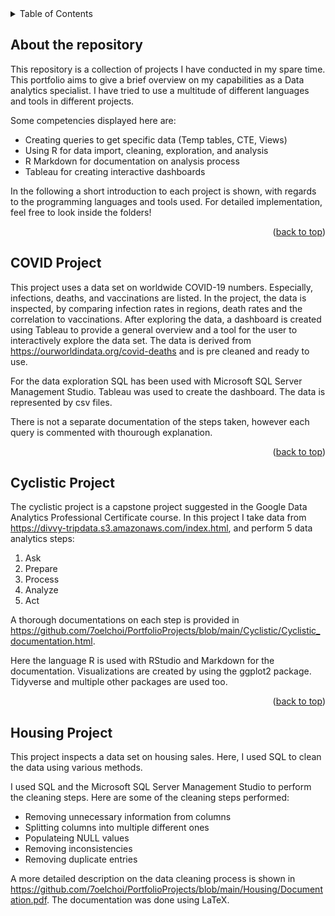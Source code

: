 <div id="top"></div>
<!--
*** Thanks for checking out the Best-README-Template. If you have a suggestion
*** that would make this better, please fork the repo and create a pull request
*** or simply open an issue with the tag "enhancement".
*** Don't forget to give the project a star!
*** Thanks again! Now go create something AMAZING! :D
-->




<!-- TABLE OF CONTENTS -->
<details>
  <summary>Table of Contents</summary>
  <ol>
    <li>
      <a href="#about-the-repository">About the Repository</a>
    </li>
    <li>
      <a href="#COVID-Project">COVID Project</a>
    </li>
    <li>
      <a href="#Cyclistic-Project">Cyclistic Project</a>
    </li>
    <li>
      <a href="#Housing-Project">Housing Project</a>
    </li>
  </ol>
</details>



<!-- ABOUT THE REPOSITORY -->
## About the repository

This repository is a collection of projects I have conducted in my spare time. This portfolio aims to give a brief overview on my capabilities as a Data analytics specialist.
I have tried to use a multitude of different languages and tools in different projects.

Some competencies displayed here are:
* Creating queries to get specific data (Temp tables, CTE, Views)
* Using R for data import, cleaning, exploration, and analysis
* R Markdown for documentation on analysis process
* Tableau for creating interactive dashboards

In the following a short introduction to each project is shown, with regards to the programming languages and tools used.
For detailed implementation, feel free to look inside the folders!

<p align="right">(<a href="#top">back to top</a>)</p>


<!-- COVID PROJECT -->
## COVID Project

This project uses a data set on worldwide COVID-19 numbers. Especially, infections, deaths, and vaccinations are listed. In the project, the data is inspected, by comparing infection rates in regions, death rates and the correlation to vaccinations.
After exploring the data, a dashboard is created using Tableau to provide a general overview and a tool for the user to interactively explore the data set.
The data is derived from https://ourworldindata.org/covid-deaths and is pre cleaned and ready to use.

For the data exploration SQL has been used with Microsoft SQL Server Management Studio. Tableau was used to create the dashboard. The data is represented by csv files.

There is not a separate documentation of the steps taken, however each query is commented with thourough explanation.

<p align="right">(<a href="#top">back to top</a>)</p>



<!-- CYCLISTIC PROJECT -->
## Cyclistic Project

The cyclistic project is a capstone project suggested in the Google Data Analytics Professional Certificate course. 
In this project I take data from https://divvy-tripdata.s3.amazonaws.com/index.html, and perform 5 data analytics steps:

1. Ask
2. Prepare
3. Process
4. Analyze
5. Act

A thorough documentations on each step is provided in https://github.com/7oelchoi/PortfolioProjects/blob/main/Cyclistic/Cyclistic_documentation.html.

Here the language R is used with RStudio and Markdown for the documentation. Visualizations are created by using the ggplot2 package. Tidyverse and multiple other packages are used too.

<p align="right">(<a href="#top">back to top</a>)</p>

<!-- HOUSING PROJECT -->
## Housing Project

This project inspects a data set on housing sales. Here, I used SQL to clean the data using various methods. 

I used SQL and the Microsoft SQL Server Management Studio to perform the cleaning steps.
Here are some of the cleaning steps performed:

* Removing unnecessary information from columns
* Splitting columns into multiple different ones
* Populateing NULL values
* Removing inconsistencies
* Removing duplicate entries

A more detailed description on the data cleaning process is shown in https://github.com/7oelchoi/PortfolioProjects/blob/main/Housing/Documentation.pdf. The documentation was done using LaTeX.
